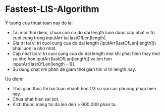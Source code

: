 # Fastest-LIS-Algorithm

Y tuong cua thuat toan nay do la:
- Tai moi thoi diem, chuoi con co do dai length luon duoc cap nhat vi tri cuoi cung trong inputArr tai lastOfLen[length].
- Gia tri tai vi tri cuoi cung cua do dai length (iputArr[lastOfLen[length]]) phai luon la nho nhat.
- Cap nhat lai vi tri cuoi cung cua do dai length moi khi phat hien thay mot so nho hon iputArr[lastOfLen[length]] va lon hon inputArr[lastOfLen[length - 1]].
- Su dung chat nhi phan de giam thoi gian tim vi tri length nay.

Uu diem:
- Thoi gian thuc thi bai toan nhanh hon 1/3 so voi cac phuong phap hien nay.
- Chua phat hien sai sot.
- Kich thuoc mang toi da len den > 600.000 phan tu.
